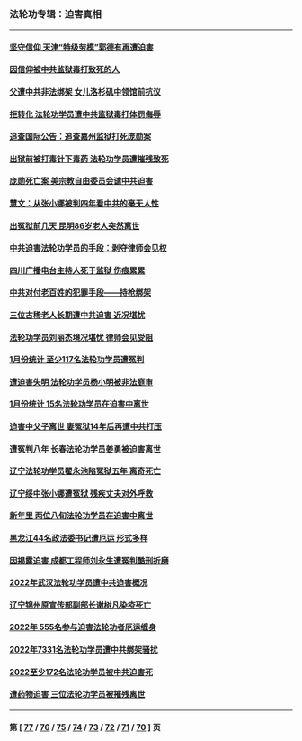 ### 法轮功专辑：迫害真相
---
#### [坚守信仰 天津“特级劳模”郭德有再遭迫害](../../pages/nf4379/n13934725.md?02240430) 
#### [因信仰被中共监狱毒打致死的人](../../pages/nf4379/n13934141.md?02240430) 
#### [父遭中共非法绑架 女儿洛杉矶中领馆前抗议](../../pages/nf4379/n13933807.md?02240430) 
#### [拒转化 法轮功学员遭中共监狱毒打体罚侮辱](../../pages/nf4379/n13928989.md?02240430) 
#### [追查国际公告：追查嘉州监狱打死庞勋案](../../pages/nf4379/n13933461.md?02240430) 
#### [出狱前被打毒针下毒药 法轮功学员遭摧残致死](../../pages/nf4379/n13931976.md?02240430) 
#### [庞勋死亡案 美宗教自由委员会谴中共迫害](../../pages/nf4379/n13932260.md?02240430) 
#### [慧文：从张小娜被判四年看中共的毫无人性](../../pages/nf4379/n13931796.md?02240430) 
#### [出冤狱前几天 昆明86岁老人突然离世](../../pages/nf4379/n13931228.md?02240430) 
#### [中共迫害法轮功学员的手段：剥夺律师会见权](../../pages/nf4379/n13929748.md?02240430) 
#### [四川广播电台主持人死于监狱 伤痕累累](../../pages/nf4379/n13929027.md?02240430) 
#### [中共对付老百姓的犯罪手段——持枪绑架](../../pages/nf4379/n13926448.md?02240430) 
#### [三位古稀老人长期遭中共迫害 近况堪忧](../../pages/nf4379/n13924554.md?02240430) 
#### [法轮功学员刘丽杰境况堪忧 律师会见受阻](../../pages/nf4379/n13924569.md?02240430) 
#### [1月份统计 至少117名法轮功学员遭冤判](../../pages/nf4379/n13924061.md?02240430) 
#### [遭迫害失明 法轮功学员杨小明被非法庭审](../../pages/nf4379/n13920152.md?02240430) 
#### [1月份统计 15名法轮功学员在迫害中离世](../../pages/nf4379/n13922556.md?02240430) 
#### [迫害中父子离世 妻冤狱14年后再遭中共打压](../../pages/nf4379/n13920995.md?02240430) 
#### [遭冤判八年 长春法轮功学员姜勇被迫害离世](../../pages/nf4379/n13919478.md?02240430) 
#### [辽宁法轮功学员翟永池陷冤狱五年 离奇死亡](../../pages/nf4379/n13916049.md?02240430) 
#### [辽宁绥中张小娜遭冤狱 残疾丈夫对外呼救](../../pages/nf4379/n13915683.md?02240430) 
#### [新年里 两位八旬法轮功学员在迫害中离世](../../pages/nf4379/n13915319.md?02240430) 
#### [黑龙江44名政法委书记遭厄运 形式多样](../../pages/nf4379/n13909467.md?02240430) 
#### [因揭露迫害 成都工程师刘永生遭冤判酷刑折磨](../../pages/nf4379/n13907678.md?02240430) 
#### [2022年武汉法轮功学员遭中共迫害概况](../../pages/nf4379/n13906471.md?02240430) 
#### [辽宁锦州原宣传部副部长谢树凡染疫死亡](../../pages/nf4379/n13904044.md?02240430) 
#### [2022年 555名参与迫害法轮功者厄运缠身](../../pages/nf4379/n13903134.md?02240430) 
#### [2022年7331名法轮功学员遭中共绑架骚扰](../../pages/nf4379/n13901725.md?02240430) 
#### [2022至少172名法轮功学员被中共迫害死](../../pages/nf4379/n13900831.md?02240430) 
#### [遭药物迫害 三位法轮功学员被摧残离世](../../pages/nf4379/n13893822.md?02240430) 

---
#### 第 [ [77](./77.md?02240430) / [76](./76.md?02240430) / [75](./75.md?02240430) / [74](./74.md?02240430) / [73](./73.md?02240430) / [72](./72.md?02240430) / [71](./71.md?02240430) / [70](./70.md?02240430) ] 页
